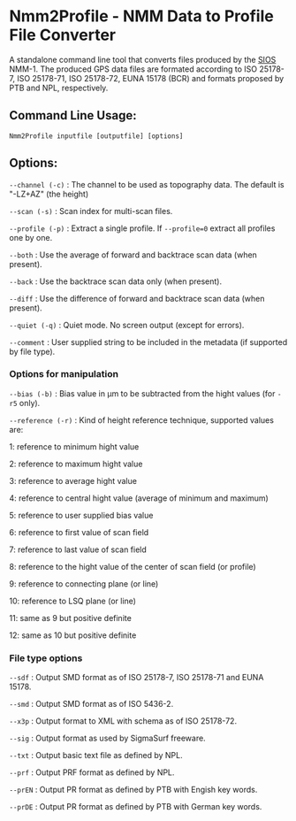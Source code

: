 Nmm2Profile - NMM Data to Profile File Converter
================================================

A standalone command line tool that converts files produced by the [SIOS](https://sios-de.com) NMM-1.
The produced GPS data files are formated according to ISO 25178-7, ISO 25178-71, ISO 25178-72, EUNA 15178 (BCR) and formats proposed by PTB and NPL, respectively.

## Command Line Usage:  

```
Nmm2Profile inputfile [outputfile] [options]
```

## Options:  

`--channel (-c)` : The channel to be used as topography data. The default is "-LZ+AZ" (the height)

`--scan (-s)` : Scan index for multi-scan files.

`--profile (-p)` : Extract a single profile. If `--profile=0` extract all profiles one by one. 

`--both` : Use the average of forward and backtrace scan data (when present).

`--back` : Use the backtrace scan data only (when present).

`--diff` : Use the difference of forward and backtrace scan data (when present).

`--quiet (-q)` : Quiet mode. No screen output (except for errors).

`--comment` : User supplied string to be included in the metadata (if supported by file type).

### Options for manipulation

`--bias (-b)` : Bias value in µm to be subtracted from the hight values (for `-r5` only).

`--reference (-r)` : Kind of height reference technique, supported values are:

   1: reference to minimum hight value

   2: reference to maximum hight value

   3: reference to average hight value

   4: reference to central hight value (average of minimum and maximum)

   5: reference to user supplied bias value

   6: reference to first value of scan field

   7: reference to last value of scan field

   8: reference to the hight value of the center of scan field (or profile)

   9: reference to connecting plane (or line)

   10: reference to LSQ plane (or line)

   11: same as 9 but positive definite

   12: same as 10 but positive definite

### File type options

`--sdf` : Output SMD format as of ISO 25178-7, ISO 25178-71 and EUNA 15178.

`--smd` : Output SMD format as of ISO 5436-2.

`--x3p` : Output format to XML with schema as of ISO 25178-72.

`--sig` : Output format as used by SigmaSurf freeware.

`--txt` : Output basic text file as defined by NPL.

`--prf` : Output PRF format as defined by NPL.

`--prEN` : Output PR format as defined by PTB with Engish key words.

`--prDE` : Output PR format as defined by PTB with German key words.

